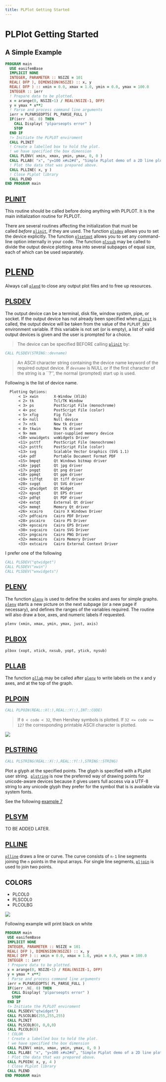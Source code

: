 ```yaml
---
title: PLPlot Getting Started
---
```


# PLPlot Getting Started

## A Simple Example

```fortran
PROGRAM main
  USE easifemBase
  IMPLICIT NONE
  INTEGER, PARAMETER :: NSIZE = 101
  REAL( DFP ), DIMENSION(NSIZE) :: x, y
  REAL( DFP ) :: xmin = 0.0, xmax = 1.0, ymin = 0.0, ymax = 100.0
  INTEGER :: ierr
  ! Prepare data to be plotted.
  x = arange(0, NSIZE-1) / REAL(NSIZE-1, DFP)
  y = ymax * x**2
  ! Parse and process command line arguments
  ierr = PLPARSEOPTS( PL_PARSE_FULL )
  IF(ierr .NE. 0) THEN
    CALL Display( "plparseopts error" )
    STOP
  END IF
  !> Initiate the PLPLOT enviroment
  CALL PLINIT
  ! Create a labelled box to hold the plot.
  ! we have specified the box dimension
  CALL PLENV( xmin, xmax, ymin, ymax, 0, 0 )
  CALL PLLAB( "x", "y=100 x#u2#d", "Simple PLplot demo of a 2D line plot" )
  ! Plot the data that was prepared above.
  CALL PLLINE( x, y )
  ! Close PLplot library
  CALL PLEND
END PROGRAM main
```

## [PLINIT](http://plplot.sourceforge.net/docbook-manual/plplot-html-5.15.0/initializing.html)

This routine should be called before doing anything with PLPLOT. It is the main initialization routine for PLPLOT.

There are several routines affecting the initialization that must be called _before_ [`plinit`](http://plplot.sourceforge.net/docbook-manual/plplot-html-5.15.0/plinit.html "plinit: Initialize PLplot"), if they are used. The function [`plsdev`](http://plplot.sourceforge.net/docbook-manual/plplot-html-5.15.0/plsdev.html "plsdev: Set the device (keyword) name") allows you to set the device explicitly. The function [`plsetopt`](http://plplot.sourceforge.net/docbook-manual/plplot-html-5.15.0/plsetopt.html "plsetopt: Set any command-line option") allows you to set any command-line option internally in your code. The function [`plssub`](http://plplot.sourceforge.net/docbook-manual/plplot-html-5.15.0/plssub.html "plssub: Set the number of subpages in x and y") may be called to divide the output device plotting area into several subpages of equal size, each of which can be used separately.

# [PLEND](http://plplot.sourceforge.net/docbook-manual/plplot-html-5.15.0/finishing.html)
 Always call [`plend`](http://plplot.sourceforge.net/docbook-manual/plplot-html-5.15.0/plend.html "plend: End plotting session") to close any output plot files and to free up resources.

## [PLSDEV](http://plplot.sourceforge.net/docbook-manual/plplot-html-5.15.0/plsdev.html)
The output device can be a terminal, disk file, window system, pipe, or socket.  If the output device has not already been specified when [`plinit`](http://plplot.sourceforge.net/docbook-manual/plplot-html-5.15.0/plinit.html "plinit: Initialize PLplot") is called, the output device will be taken from the value of the `PLPLOT_DEV` environment variable. If this variable is not set (or is empty), a list of valid output devices is given and the user is prompted for a choice.

> The device can be specified BEFORE calling [`plinit`](http://plplot.sourceforge.net/docbook-manual/plplot-html-5.15.0/plinit.html "plinit: Initialize PLplot") by:

```fortran
CALL PLSDEV(STRING::devname)
```

> An ASCII character string containing the device name keyword of the required output device. If _`devname`_ is NULL or if the first character of the string is a ``?'', the normal (prompted) start up is used.

Following is the list of device name.

```txt
  Plotting Options:
	  < 1> xwin       X-Window (Xlib)
	  < 2> tk         Tcl/TK Window
	  < 3> ps         PostScript File (monochrome)
	  < 4> psc        PostScript File (color)
	  < 5> xfig       Fig file
	  < 6> null       Null device
	  < 7> ntk        New tk driver
	  < 8> tkwin      New tk driver
	  < 9> mem        User-supplied memory device
	  <10> wxwidgets  wxWidgets Driver
	  <11> psttf      PostScript File (monochrome)
	  <12> psttfc     PostScript File (color)
	  <13> svg        Scalable Vector Graphics (SVG 1.1)
	  <14> pdf        Portable Document Format PDF
	  <15> bmpqt      Qt Windows bitmap driver
	  <16> jpgqt      Qt jpg driver
	  <17> pngqt      Qt png driver
	  <18> ppmqt      Qt ppm driver
	  <19> tiffqt     Qt tiff driver
	  <20> svgqt      Qt SVG driver
	  <21> qtwidget   Qt Widget
	  <22> epsqt      Qt EPS driver
	  <23> pdfqt      Qt PDF driver
	  <24> extqt      External Qt driver
	  <25> memqt      Memory Qt driver
	  <26> xcairo     Cairo X Windows Driver
	  <27> pdfcairo   Cairo PDF Driver
	  <28> pscairo    Cairo PS Driver
	  <29> epscairo   Cairo EPS Driver
	  <30> svgcairo   Cairo SVG Driver
	  <31> pngcairo   Cairo PNG Driver
	  <32> memcairo   Cairo Memory Driver
	  <33> extcairo   Cairo External Context Driver
```

I prefer one of the following

```fortran
CALL PLSDEV("qtwidget")
CALL PLSDEV("xwin")
CALL PLSDEV("wxwidgets")
```

## [PLENV](http://plplot.sourceforge.net/docbook-manual/plplot-html-5.15.0/plenv.html)

The function [`plenv`](http://plplot.sourceforge.net/docbook-manual/plplot-html-5.15.0/plenv.html "plenv: Set up standard window and draw box") is used to define the scales and axes for simple graphs. [`plenv`](http://plplot.sourceforge.net/docbook-manual/plplot-html-5.15.0/plenv.html "plenv: Set up standard window and draw box") starts a new picture on the next subpage (or a new page if necessary), and defines the ranges of the variables required. The routine will also draw a box, axes, and numeric labels if requested.

```fortran
plenv (xmin, xmax, ymin, ymax, just, axis)
```

## [PLBOX](http://plplot.sourceforge.net/docbook-manual/plplot-html-5.15.0/plbox.html)

```fortran
plbox (xopt, xtick, nxsub, yopt, ytick, nysub)
```

## [PLLAB](http://plplot.sourceforge.net/docbook-manual/plplot-html-5.15.0/labelling.html)

The function [`pllab`](http://plplot.sourceforge.net/docbook-manual/plplot-html-5.15.0/pllab.html "pllab: Simple routine to write labels") may be called after [`plenv`](http://plplot.sourceforge.net/docbook-manual/plplot-html-5.15.0/plenv.html "plenv: Set up standard window and draw box") to write labels on the x and y axes, and at the top of the graph.  

## [PLPOIN](http://plplot.sourceforge.net/docbook-manual/plplot-html-5.15.0/plpoin.html)

```fortran
CALL PLPOIN(REAL::X(:),REAL::Y(:),INT::CODE)
```

 > If `0 < code < 32`, then Hershey symbols is plotted. If `32 <= code <= 127` the corresponding printable ASCII character is plotted.

![](http://plplot.sourceforge.net/examples-data/demo06/x06.01.png)

## [PLSTRING](http://plplot.sourceforge.net/docbook-manual/plplot-html-5.15.0/plstring.html)

```fortran
CALL PLSTRING(REAL::X(:),REAL::Y(:),STRING::STRING)
```

 Plot a glyph at the specified points. The glyph is specified with a PLplot user string.  [`plstring`](http://plplot.sourceforge.net/docbook-manual/plplot-html-5.15.0/plstring.html "plstring: Plot a glyph at the specified points") is now the preferred way of drawing points for unicode-aware devices because it gives users full access via a UTF-8 string to any unicode glyph they prefer for the symbol that is is available via system fonts.

See the following  [example 7](http://plplot.org/examples.php?demo=07)

 ## [PLSYM](http://plplot.sourceforge.net/docbook-manual/plplot-html-5.15.0/plsym.html)

 TO BE ADDED LATER.

## [PLLINE](http://plplot.sourceforge.net/docbook-manual/plplot-html-5.15.0/plline.html)

[`plline`](http://plplot.sourceforge.net/docbook-manual/plplot-html-5.15.0/plline.html "plline: Draw a line") draws a line or curve. The curve consists of `n-1` line segments joining the `n` points in the input arrays. For single line segments, [`pljoin`](http://plplot.sourceforge.net/docbook-manual/plplot-html-5.15.0/pljoin.html "pljoin: Draw a line between two points") is used to join two points.

 ## COLORS

 - PLCOL0
 - PLSCOL0
 - PLCOLBG

 ![](http://plplot.sourceforge.net/examples-data/demo02/x02.01.png)

 Following example will print black on white

 ```fortran
 PROGRAM main
  USE easifemBase
  IMPLICIT NONE
  INTEGER, PARAMETER :: NSIZE = 101
  REAL( DFP ), DIMENSION(NSIZE) :: x, y
  REAL( DFP ) :: xmin = 0.0, xmax = 1.0, ymin = 0.0, ymax = 100.0
  INTEGER :: ierr
  ! Prepare data to be plotted.
  x = arange(0, NSIZE-1) / REAL(NSIZE-1, DFP)
  y = ymax * x**2
  ! Parse and process command line arguments
  ierr = PLPARSEOPTS( PL_PARSE_FULL )
  IF(ierr .NE. 0) THEN
    CALL Display( "plparseopts error" )
    STOP
  END IF
  !> Initiate the PLPLOT enviroment
  CALL PLSDEV("qtwidget")
  CALL PLSCOLBG(255,255,255)
  CALL PLINIT
  CALL PLSCOL0(0, 0,0,0)
  CALL PLCOL0(0)
  ! COLOR
  ! Create a labelled box to hold the plot.
  ! we have specified the box dimension
  CALL PLENV( xmin, xmax, ymin, ymax, 0, 0 )
  CALL PLLAB( "x", "y=100 x#u2#d", "Simple PLplot demo of a 2D line plot" )
  ! Plot the data that was prepared above.
  CALL PLPOIN( x, y, 4 )
  ! Close PLplot library
  CALL PLEND
END PROGRAM main
 ```
